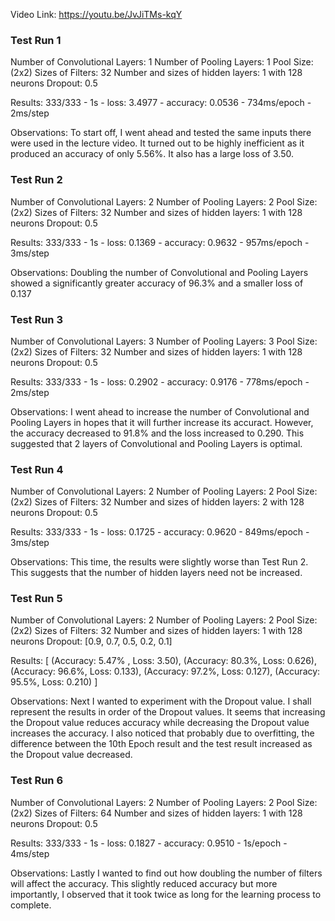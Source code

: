 Video Link: https://youtu.be/JvJiTMs-kqY

<h3>Test Run 1</h3>

Number of Convolutional Layers: 1
Number of Pooling Layers: 1
Pool Size: (2x2)
Sizes of Filters: 32
Number and sizes of hidden layers: 1 with 128 neurons
Dropout: 0.5

Results: 333/333 - 1s - loss: 3.4977 - accuracy: 0.0536 - 734ms/epoch - 2ms/step

Observations:
To start off, I went ahead and tested the same inputs there were used in the lecture video. It turned out to be highly inefficient as it produced an accuracy of only 5.56%. It also has a large loss of 3.50.


<h3>Test Run 2</h3>

Number of Convolutional Layers: 2
Number of Pooling Layers: 2
Pool Size: (2x2)
Sizes of Filters: 32
Number and sizes of hidden layers: 1 with 128 neurons
Dropout: 0.5

Results: 333/333 - 1s - loss: 0.1369 - accuracy: 0.9632 - 957ms/epoch - 3ms/step

Observations:
Doubling the number of Convolutional and Pooling Layers showed a significantly greater accuracy of 96.3% and a smaller loss of 0.137


<h3>Test Run 3</h3>

Number of Convolutional Layers: 3
Number of Pooling Layers: 3
Pool Size: (2x2)
Sizes of Filters: 32
Number and sizes of hidden layers: 1 with 128 neurons
Dropout: 0.5

Results: 333/333 - 1s - loss: 0.2902 - accuracy: 0.9176 - 778ms/epoch - 2ms/step

Observations:
I went ahead to increase the number of Convolutional and Pooling Layers in hopes that it will further increase its accuract. However, the accuracy decreased to 91.8% and the loss increased to 0.290. This suggested that 2 layers of Convolutional and Pooling Layers is optimal.

<h3>Test Run 4</h3>

Number of Convolutional Layers: 2
Number of Pooling Layers: 2
Pool Size: (2x2)
Sizes of Filters: 32
Number and sizes of hidden layers: 2 with 128 neurons
Dropout: 0.5

Results: 333/333 - 1s - loss: 0.1725 - accuracy: 0.9620 - 849ms/epoch - 3ms/step

Observations:
This time, the results were slightly worse than Test Run 2. This suggests that the number of hidden layers need not be increased.


<h3>Test Run 5</h3>

Number of Convolutional Layers: 2
Number of Pooling Layers: 2
Pool Size: (2x2)
Sizes of Filters: 32
Number and sizes of hidden layers: 1 with 128 neurons
Dropout: [0.9, 0.7, 0.5, 0.2, 0.1]

Results: [
    (Accuracy: 5.47% , Loss: 3.50),
    (Accuracy: 80.3%, Loss: 0.626),
    (Accuracy: 96.6%, Loss: 0.133),
    (Accuracy: 97.2%, Loss: 0.127),
    (Accuracy: 95.5%, Loss: 0.210)
    ]

Observations:
Next I wanted to experiment with the Dropout value. I shall represent the results in order of the Dropout values. It seems that increasing the Dropout value reduces accuracy while decreasing the Dropout value increases the accuracy. I also noticed that probably due to overfitting, the difference between the 10th Epoch result and the test result increased as the Dropout value decreased.


<h3>Test Run 6</h3>

Number of Convolutional Layers: 2
Number of Pooling Layers: 2
Pool Size: (2x2)
Sizes of Filters: 64
Number and sizes of hidden layers: 1 with 128 neurons
Dropout: 0.5

Results: 333/333 - 1s - loss: 0.1827 - accuracy: 0.9510 - 1s/epoch - 4ms/step

Observations:
Lastly I wanted to find out how doubling the number of filters will affect the accuracy. This slightly reduced accuracy but more importantly, I observed that it took twice as long for the learning process to complete.
